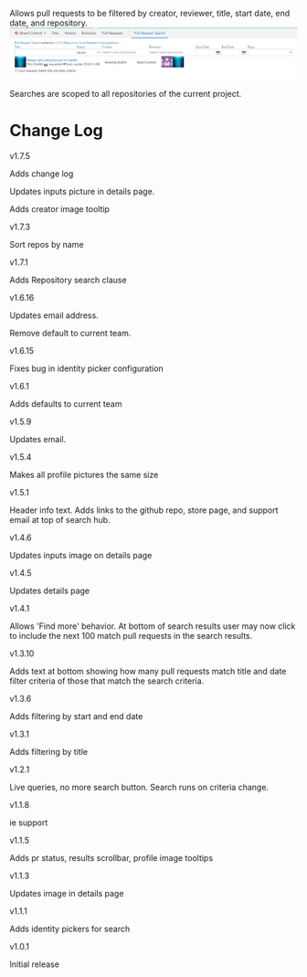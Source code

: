 Allows pull requests to be filtered by creator, reviewer, title, start date, end date, and repository.
![Image of inputs](img/inputs.png)

Searches are scoped to all repositories of the current project.

# Change Log

v1.7.5

Adds change log

Updates inputs picture in details page.

Adds creator image tooltip

v1.7.3

Sort repos by name

v1.7.1

Adds Repository search clause

v1.6.16

Updates email address.

Remove default to current team.

v1.6.15

Fixes bug in identity picker configuration

v1.6.1

Adds defaults to current team

v1.5.9

Updates email.

v1.5.4

Makes all profile pictures the same size

v1.5.1

Header info text. Adds links to the github repo, store page, and support email at top of search hub.

v1.4.6

Updates inputs image on details page

v1.4.5

Updates details page

v1.4.1

Allows 'Find more' behavior. At bottom of search results user may now click to include the next 100 match pull requests in the search results.

v1.3.10

Adds text at bottom showing how many pull requests match title and date filter criteria of those that match the search criteria.

v1.3.6

Adds filtering by start and end date

v1.3.1

Adds filtering by title

v1.2.1

Live queries, no more search button. Search runs on criteria change.

v1.1.8

ie support

v1.1.5

Adds pr status, results scrollbar, profile image tooltips

v1.1.3

Updates image in details page

v1.1.1

Adds identity pickers for search

v1.0.1

Initial release